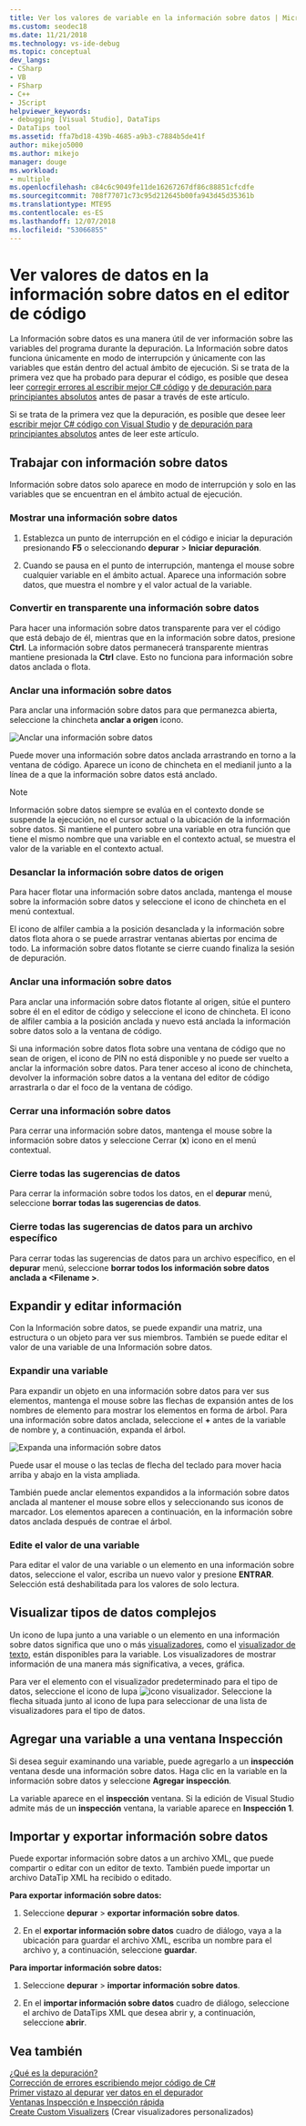 ```yaml
---
title: Ver los valores de variable en la información sobre datos | Microsoft Docs
ms.custom: seodec18
ms.date: 11/21/2018
ms.technology: vs-ide-debug
ms.topic: conceptual
dev_langs:
- CSharp
- VB
- FSharp
- C++
- JScript
helpviewer_keywords:
- debugging [Visual Studio], DataTips
- DataTips tool
ms.assetid: ffa7bd18-439b-4685-a9b3-c7884b5de41f
author: mikejo5000
ms.author: mikejo
manager: douge
ms.workload:
- multiple
ms.openlocfilehash: c84c6c9049fe11de16267267df86c88851cfcdfe
ms.sourcegitcommit: 708f77071c73c95d212645b00fa943d45d35361b
ms.translationtype: MTE95
ms.contentlocale: es-ES
ms.lasthandoff: 12/07/2018
ms.locfileid: "53066855"
---
```

# <a name="view-data-values-in-datatips-in-the-code-editor"></a>Ver valores de datos en la información sobre datos en el editor de código

La Información sobre datos es una manera útil de ver información sobre las variables del programa durante la depuración. La Información sobre datos funciona únicamente en modo de interrupción y únicamente con las variables que están dentro del actual ámbito de ejecución. Si se trata de la primera vez que ha probado para depurar el código, es posible que desea leer [corregir errores al escribir mejor C# código](../debugger/write-better-code-with-visual-studio.md) y [de depuración para principiantes absolutos](../debugger/debugging-absolute-beginners.md) antes de pasar a través de este artículo.

Si se trata de la primera vez que la depuración, es posible que desee leer [escribir mejor C# código con Visual Studio](../debugger/write-better-code-with-visual-studio.md) y [de depuración para principiantes absolutos](../debugger/debugging-absolute-beginners.md) antes de leer este artículo.
  
## <a name="work-with-datatips"></a>Trabajar con información sobre datos

Información sobre datos solo aparece en modo de interrupción y solo en las variables que se encuentran en el ámbito actual de ejecución.

### <a name="display-a-datatip"></a>Mostrar una información sobre datos  
  
1. Establezca un punto de interrupción en el código e iniciar la depuración presionando **F5** o seleccionando **depurar** > **Iniciar depuración**.
  
1. Cuando se pausa en el punto de interrupción, mantenga el mouse sobre cualquier variable en el ámbito actual. Aparece una información sobre datos, que muestra el nombre y el valor actual de la variable.

### <a name="make-a-datatip-transparent"></a>Convertir en transparente una información sobre datos  

Para hacer una información sobre datos transparente para ver el código que está debajo de él, mientras que en la información sobre datos, presione **Ctrl**. La información sobre datos permanecerá transparente mientras mantiene presionada la **Ctrl** clave. Esto no funciona para información sobre datos anclada o flota.  
### <a name="pin-a-datatip"></a>Anclar una información sobre datos

Para anclar una información sobre datos para que permanezca abierta, seleccione la chincheta **anclar a origen** icono. 

![Anclar una información sobre datos](../debugger/media/dbg-tips-data-tips-pinned.png "anclar una información sobre datos")

Puede mover una información sobre datos anclada arrastrando en torno a la ventana de código. Aparece un icono de chincheta en el medianil junto a la línea de a que la información sobre datos está anclado. 

>[!NOTE]
>Información sobre datos siempre se evalúa en el contexto donde se suspende la ejecución, no el cursor actual o la ubicación de la información sobre datos. Si mantiene el puntero sobre una variable en otra función que tiene el mismo nombre que una variable en el contexto actual, se muestra el valor de la variable en el contexto actual.
  
### <a name="unpin-a-datatip-from-source"></a>Desanclar la información sobre datos de origen

Para hacer flotar una información sobre datos anclada, mantenga el mouse sobre la información sobre datos y seleccione el icono de chincheta en el menú contextual. 

El icono de alfiler cambia a la posición desanclada y la información sobre datos flota ahora o se puede arrastrar ventanas abiertas por encima de todo. La información sobre datos flotante se cierre cuando finaliza la sesión de depuración.  
  
### <a name="repin-a-datatip"></a>Anclar una información sobre datos  
  
Para anclar una información sobre datos flotante al origen, sitúe el puntero sobre él en el editor de código y seleccione el icono de chincheta. El icono de alfiler cambia a la posición anclada y nuevo está anclada la información sobre datos solo a la ventana de código. 

Si una información sobre datos flota sobre una ventana de código que no sean de origen, el icono de PIN no está disponible y no puede ser vuelto a anclar la información sobre datos. Para tener acceso al icono de chincheta, devolver la información sobre datos a la ventana del editor de código arrastrarla o dar el foco de la ventana de código. 
  
### <a name="close-a-datatip"></a>Cerrar una información sobre datos  
  
Para cerrar una información sobre datos, mantenga el mouse sobre la información sobre datos y seleccione Cerrar (**x**) icono en el menú contextual.  
  
### <a name="close-all-datatips"></a>Cierre todas las sugerencias de datos  
  
Para cerrar la información sobre todos los datos, en el **depurar** menú, seleccione **borrar todas las sugerencias de datos**.  
  
### <a name="close-all-datatips-for-a-specific-file"></a>Cierre todas las sugerencias de datos para un archivo específico  
  
Para cerrar todas las sugerencias de datos para un archivo específico, en el **depurar** menú, seleccione **borrar todos los información sobre datos anclada a \<Filename >**.  
  
## <a name="expand-and-edit-information"></a>Expandir y editar información  
Con la Información sobre datos, se puede expandir una matriz, una estructura o un objeto para ver sus miembros. También se puede editar el valor de una variable de una Información sobre datos.  
  
### <a name="expand-a-variable"></a>Expandir una variable

Para expandir un objeto en una información sobre datos para ver sus elementos, mantenga el mouse sobre las flechas de expansión antes de los nombres de elemento para mostrar los elementos en forma de árbol. Para una información sobre datos anclada, seleccione el **+** antes de la variable de nombre y, a continuación, expanda el árbol. 

![Expanda una información sobre datos](../debugger/media/dbg-tour-data-tips.png "expandir una información sobre datos")

Puede usar el mouse o las teclas de flecha del teclado para mover hacia arriba y abajo en la vista ampliada. 

También puede anclar elementos expandidos a la información sobre datos anclada al mantener el mouse sobre ellos y seleccionando sus iconos de marcador. Los elementos aparecen a continuación, en la información sobre datos anclada después de contrae el árbol. 

### <a name="edit-the-value-of-a-variable"></a>Edite el valor de una variable

Para editar el valor de una variable o un elemento en una información sobre datos, seleccione el valor, escriba un nuevo valor y presione **ENTRAR**. Selección está deshabilitada para los valores de solo lectura.  

## <a name="visualize-complex-data-types"></a>Visualizar tipos de datos complejos  

Un icono de lupa junto a una variable o un elemento en una información sobre datos significa que uno o más [visualizadores](../debugger/create-custom-visualizers-of-data.md), como el [visualizador de texto](../debugger/string-visualizer-dialog-box.md), están disponibles para la variable. Los visualizadores de mostrar información de una manera más significativa, a veces, gráfica.
  
Para ver el elemento con el visualizador predeterminado para el tipo de datos, seleccione el icono de lupa ![icono visualizador](../debugger/media/dbg-tips-visualizer-icon.png "icono visualizador"). Seleccione la flecha situada junto al icono de lupa para seleccionar de una lista de visualizadores para el tipo de datos.  

## <a name="add-a-variable-to-a-watch-window"></a>Agregar una variable a una ventana Inspección  

Si desea seguir examinando una variable, puede agregarlo a un **inspección** ventana desde una información sobre datos. Haga clic en la variable en la información sobre datos y seleccione **Agregar inspección**. 

La variable aparece en el **inspección** ventana. Si la edición de Visual Studio admite más de un **inspección** ventana, la variable aparece en **Inspección 1**. 
  
## <a name="import-and-export-datatips"></a>Importar y exportar información sobre datos  

Puede exportar información sobre datos a un archivo XML, que puede compartir o editar con un editor de texto. También puede importar un archivo DataTip XML ha recibido o editado. 
  
**Para exportar información sobre datos:** 
  
1. Seleccione **depurar** > **exportar información sobre datos**.  
   
1. En el **exportar información sobre datos** cuadro de diálogo, vaya a la ubicación para guardar el archivo XML, escriba un nombre para el archivo y, a continuación, seleccione **guardar**.  
  
**Para importar información sobre datos:** 
  
1. Seleccione **depurar** > **importar información sobre datos**.  
   
1. En el **importar información sobre datos** cuadro de diálogo, seleccione el archivo de DataTips XML que desea abrir y, a continuación, seleccione **abrir**.  

## <a name="see-also"></a>Vea también  
 [¿Qué es la depuración?](../debugger/what-is-debugging.md)  
 [Corrección de errores escribiendo mejor código de C#](../debugger/write-better-code-with-visual-studio.md)  
 [Primer vistazo al depurar](../debugger/debugger-feature-tour.md) [ver datos en el depurador](../debugger/viewing-data-in-the-debugger.md)   
 [Ventanas Inspección e Inspección rápida](../debugger/watch-and-quickwatch-windows.md)   
 [Create Custom Visualizers](../debugger/create-custom-visualizers-of-data.md) (Crear visualizadores personalizados)   

